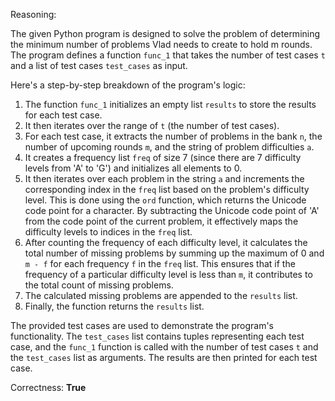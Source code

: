 Reasoning:

The given Python program is designed to solve the problem of determining the minimum number of problems Vlad needs to create to hold m rounds. The program defines a function `func_1` that takes the number of test cases `t` and a list of test cases `test_cases` as input.

Here's a step-by-step breakdown of the program's logic:

1.  The function `func_1` initializes an empty list `results` to store the results for each test case.
2.  It then iterates over the range of `t` (the number of test cases).
3.  For each test case, it extracts the number of problems in the bank `n`, the number of upcoming rounds `m`, and the string of problem difficulties `a`.
4.  It creates a frequency list `freq` of size 7 (since there are 7 difficulty levels from 'A' to 'G') and initializes all elements to 0.
5.  It then iterates over each problem in the string `a` and increments the corresponding index in the `freq` list based on the problem's difficulty level. This is done using the `ord` function, which returns the Unicode code point for a character. By subtracting the Unicode code point of 'A' from the code point of the current problem, it effectively maps the difficulty levels to indices in the `freq` list.
6.  After counting the frequency of each difficulty level, it calculates the total number of missing problems by summing up the maximum of 0 and `m - f` for each frequency `f` in the `freq` list. This ensures that if the frequency of a particular difficulty level is less than `m`, it contributes to the total count of missing problems.
7.  The calculated missing problems are appended to the `results` list.
8.  Finally, the function returns the `results` list.

The provided test cases are used to demonstrate the program's functionality. The `test_cases` list contains tuples representing each test case, and the `func_1` function is called with the number of test cases `t` and the `test_cases` list as arguments. The results are then printed for each test case.

Correctness: **True**